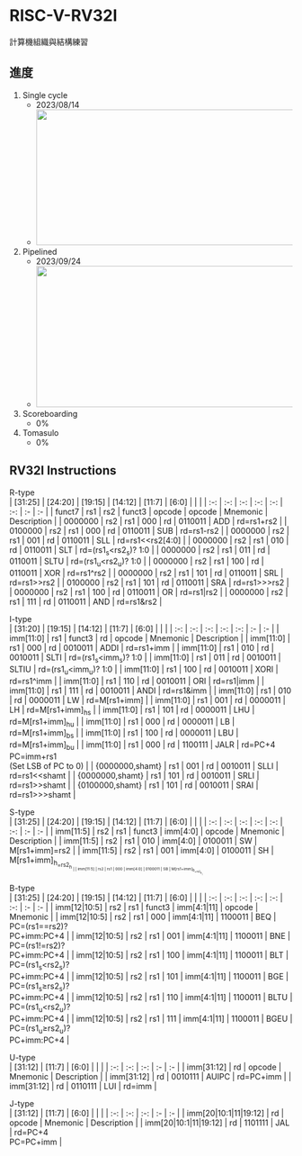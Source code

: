 # RISC-V-RV32I
計算機組織與結構練習

## 進度
1. Single cycle
    - 2023/08/14
    - <img src="https://i.imgur.com/XOOqGEV.jpg" width="637" height="241" />
2. Pipelined
    - 2023/09/24
    - <img src="https://i.imgur.com/2GGB5rR.jpg" width="637" height="251" />
3. Scoreboarding
    - 0%
4. Tomasulo
    - 0%

## RV32I Instructions  
R-type  
| [31:25] | [24:20] | [19:15] | [14:12] |  [11:7] |  [6:0] | | | 
| :-: | :-: | :-: | :-: | :-: | :-: | :- | :- |
| funct7 | rs1 | rs2 | funct3 |  opcode | opcode | Mnemonic | Description | 
| 0000000 | rs2 | rs1 | 000 | rd | 0110011 | ADD  | rd=rs1+rs2 |
| 0100000 | rs2 | rs1 | 000 | rd | 0110011 | SUB  | rd=rs1-rs2 |
| 0000000 | rs2 | rs1 | 001 | rd | 0110011 | SLL  | rd=rs1<<rs2[4:0] |
| 0000000 | rs2 | rs1 | 010 | rd | 0110011 | SLT  | rd=(rs1<sub>s</sub><rs2<sub>s</sub>)? 1:0 |
| 0000000 | rs2 | rs1 | 011 | rd | 0110011 | SLTU | rd=(rs1<sub>u</sub><rs2<sub>u</sub>)? 1:0 |
| 0000000 | rs2 | rs1 | 100 | rd | 0110011 | XOR  | rd=rs1^rs2 |
| 0000000 | rs2 | rs1 | 101 | rd | 0110011 | SRL  | rd=rs1>>rs2 |
| 0100000 | rs2 | rs1 | 101 | rd | 0110011 | SRA  | rd=rs1>>>rs2 |
| 0000000 | rs2 | rs1 | 100 | rd | 0110011 | OR   | rd=rs1|rs2 |
| 0000000 | rs2 | rs1 | 111 | rd | 0110011 | AND  | rd=rs1&rs2 |

I-type  
| [31:20] | [19:15] | [14:12] | [11:7] | [6:0] |  |  |
| :-: | :-: | :-: | :-: | :-: | :- | :- |
| imm[11:0] | rs1 | funct3 | rd | opcode | Mnemonic | Description |
| imm[11:0] | rs1 | 000 | rd | 0010011 | ADDI | rd=rs1+imm |
| imm[11:0] | rs1 | 010 | rd | 0010011 | SLTI | rd=(rs1<sub>s</sub><imm<sub>s</sub>)? 1:0 |
| imm[11:0] | rs1 | 011 | rd | 0010011 | SLTIU | rd=(rs1<sub>u</sub><imm<sub>u</sub>)? 1:0 |
| imm[11:0] | rs1 | 100 | rd | 0010011 | XORI | rd=rs1^imm |
| imm[11:0] | rs1 | 110 | rd | 0010011 | ORI | rd=rs1|imm |
| imm[11:0] | rs1 | 111 | rd | 0010011 | ANDI | rd=rs1&imm |
| imm[11:0] | rs1 | 010 | rd | 0000011 | LW | rd=M[rs1+imm] |
| imm[11:0] | rs1 | 001 | rd | 0000011 | LH | rd=M[rs1+imm]<sub>hs</sub> |
| imm[11:0] | rs1 | 101 | rd | 0000011 | LHU | rd=M[rs1+imm]<sub>hu</sub> |
| imm[11:0] | rs1 | 000 | rd | 0000011 | LB | rd=M[rs1+imm]<sub>bs</sub> |
| imm[11:0] | rs1 | 100 | rd | 0000011 | LBU | rd=M[rs1+imm]<sub>bu</sub> |
| imm[11:0] | rs1 | 000 | rd | 1100111 | JALR | rd=PC+4<br>PC=imm+rs1<br>(Set LSB of PC to 0)  |
| {0000000,shamt} | rs1 | 001 | rd | 0010011 | SLLI | rd=rs1<<shamt |
| {0000000,shamt} | rs1 | 101 | rd | 0010011 | SRLI | rd=rs1>>shamt |
| {0100000,shamt} | rs1 | 101 | rd | 0010011 | SRAI | rd=rs1>>>shamt |

S-type  
| [31:25] | [24:20] | [19:15] | [14:12] | [11:7] | [6:0] |  |  |
| :-: | :-: | :-: | :-: | :-: | :-: | :- | :- |
| imm[11:5] | rs2 | rs1 | funct3 | imm[4:0] | opcode | Mnemonic | Description |
| imm[11:5] | rs2 | rs1 | 010 | imm[4:0] | 0100011 | SW | M[rs1+imm]=rs2 |
| imm[11:5] | rs2 | rs1 | 001 | imm[4:0] | 0100011 | SH | M[rs1+imm]<sub>h<sub>=rs2<sub>h<sub> |
| imm[11:5] | rs2 | rs1 | 000 | imm[4:0] | 0100011 | SB | M[rs1+imm]<sub>b<sub>=rs2<sub>b<sub> |

B-type  
| [31:25] | [24:20] | [19:15] | [14:12] | [11:7] | [6:0] |  |  |
| :-: | :-: | :-: | :-: | :-: | :-: | :- | :- |
| imm[12\|10:5] | rs2 | rs1 | funct3 | imm[4:1\|11] | opcode | Mnemonic |
| imm[12\|10:5] | rs2 | rs1 | 000 | imm[4:1\|11] | 1100011 | BEQ | PC=(rs1==rs2)?<br>PC+imm:PC+4 |
| imm[12\|10:5] | rs2 | rs1 | 001 | imm[4:1\|11] | 1100011 | BNE | PC=(rs1!=rs2)?<br>PC+imm:PC+4 |
| imm[12\|10:5] | rs2 | rs1 | 100 | imm[4:1\|11] | 1100011 | BLT | PC=(rs1<sub>s</sub><rs2<sub>s</sub>)?<br>PC+imm:PC+4 |
| imm[12\|10:5] | rs2 | rs1 | 101 | imm[4:1\|11] | 1100011 | BGE | PC=(rs1<sub>s</sub>≥rs2<sub>s</sub>)?<br>PC+imm:PC+4 |
| imm[12\|10:5] | rs2 | rs1 | 110 | imm[4:1\|11] | 1100011 | BLTU | PC=(rs1<sub>u</sub><rs2<sub>u</sub>)?<br>PC+imm:PC+4 |
| imm[12\|10:5] | rs2 | rs1 | 111 | imm[4:1\|11] | 1100011 | BGEU | PC=(rs1<sub>u</sub>≥rs2<sub>u</sub>)?<br>PC+imm:PC+4 |

U-type  
| [31:12] | [11:7] | [6:0] |  |  |
| :-: | :-: | :-: | :- | :- |
| imm[31:12] | rd | opcode | Mnemonic | Description |
| imm[31:12] | rd | 0010111 | AUIPC | rd=PC+imm |
| imm[31:12] | rd | 0110111 | LUI | rd=imm |

J-type  
| [31:12] | [11:7] | [6:0] |  |  |
| :-: | :-: | :-: | :- | :- |
| imm[20\|10:1\|11\|19:12] | rd | opcode | Mnemonic | Description |
| imm[20\|10:1\|11\|19:12] | rd | 1101111 | JAL | rd=PC+4<br>PC=PC+imm |

